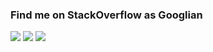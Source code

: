 ### Find me on StackOverflow as Googlian

[![](https://img.shields.io/badge/Aslam-passing-dark?style=plastic&logo=github)](#)
[![](https://img.shields.io/twitter/follow/aslamanverse?style=social&logo=twitter)](https://twitter.com/intent/follow?screen_name=aslamanverse)
[![](https://img.shields.io/badge/LinkedIn-0077B5?style=for-the-badge&logo=linkedin&logoColor=white)](https://www.linkedin.com/in/aslamanver)

<!--
**aslamanver/aslamanver** is a ✨ _special_ ✨ repository because its `README.md` (this file) appears on your GitHub profile.

Here are some ideas to get you started:

- 🔭 I’m currently working on ...
- 🌱 I’m currently learning ...
- 👯 I’m looking to collaborate on ...
- 🤔 I’m looking for help with ...
- 💬 Ask me about ...
- 📫 How to reach me: ...
- 😄 Pronouns: ...
- ⚡ Fun fact: ...
-->

<!-- <p align="center">
    <a href="https://twitter.com/intent/follow?screen_name=aslamanverse">
        <img src="https://img.shields.io/twitter/follow/aslamanverse?style=social&logo=twitter"
            alt="follow on Twitter"></a>
</p> -->
